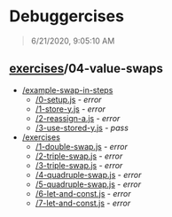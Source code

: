 # Debuggercises 

> 6/21/2020, 9:05:10 AM 

## [exercises](../README.md)/04-value-swaps 

- [/example-swap-in-steps](./example-swap-in-steps/README.md)
  - [/0-setup.js](./example-swap-in-steps/README.md#0-setupjs) - _error_ 
  - [/1-store-y.js](./example-swap-in-steps/README.md#1-store-yjs) - _error_ 
  - [/2-reassign-a.js](./example-swap-in-steps/README.md#2-reassign-ajs) - _error_ 
  - [/3-use-stored-y.js](./example-swap-in-steps/README.md#3-use-stored-yjs) - _pass_ 
- [/exercises](./exercises/README.md)
  - [/1-double-swap.js](./exercises/README.md#1-double-swapjs) - _error_ 
  - [/2-triple-swap.js](./exercises/README.md#2-triple-swapjs) - _error_ 
  - [/3-triple-swap.js](./exercises/README.md#3-triple-swapjs) - _error_ 
  - [/4-quadruple-swap.js](./exercises/README.md#4-quadruple-swapjs) - _error_ 
  - [/5-quadruple-swap.js](./exercises/README.md#5-quadruple-swapjs) - _error_ 
  - [/6-let-and-const.js](./exercises/README.md#6-let-and-constjs) - _error_ 
  - [/7-let-and-const.js](./exercises/README.md#7-let-and-constjs) - _error_ 
